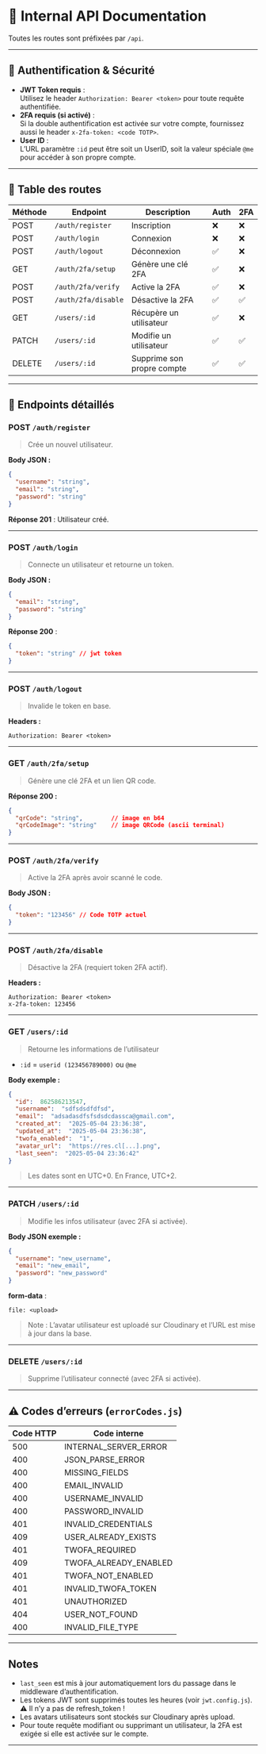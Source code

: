 # 📘 Internal API Documentation

Toutes les routes sont préfixées par `/api`.

---

## 🔐 Authentification & Sécurité

- **JWT Token requis** :  
  Utilisez le header `Authorization: Bearer <token>` pour toute requête authentifiée.
- **2FA requis (si activé)** :  
  Si la double authentification est activée sur votre compte, fournissez aussi le header `x-2fa-token: <code TOTP>`.
- **User ID** :  
  L’URL paramètre `:id` peut être soit un UserID, soit la valeur spéciale `@me` pour accéder à son propre compte.

---

## 🧾 Table des routes

| Méthode | Endpoint                 | Description                   | Auth | 2FA |
|---------|--------------------------|-------------------------------|------|-----|
| POST    | `/auth/register`         | Inscription                   | ❌   | ❌  |
| POST    | `/auth/login`            | Connexion                     | ❌   | ❌  |
| POST    | `/auth/logout`           | Déconnexion                   | ✅   | ❌  |
| GET     | `/auth/2fa/setup`        | Génère une clé 2FA            | ✅   | ❌  |
| POST    | `/auth/2fa/verify`       | Active la 2FA                 | ✅   | ❌  |
| POST    | `/auth/2fa/disable`      | Désactive la 2FA              | ✅   | ✅  |
| GET     | `/users/:id`             | Récupère un utilisateur       | ✅   | ❌  |
| PATCH   | `/users/:id`             | Modifie un utilisateur        | ✅   | ✅  |
| DELETE  | `/users/:id`             | Supprime son propre compte    | ✅   | ✅  |

---

## 📂 Endpoints détaillés

### POST `/auth/register`
> Crée un nouvel utilisateur.

**Body JSON :**
```json
{
  "username": "string",
  "email": "string",
  "password": "string"
}
```
**Réponse 201** : Utilisateur créé.

---

### POST `/auth/login`
> Connecte un utilisateur et retourne un token.

**Body JSON :**
```json
{
  "email": "string",
  "password": "string"
}
```
**Réponse 200** :
```json
{
  "token": "string" // jwt token
}
```

---

### POST `/auth/logout`
> Invalide le token en base.

**Headers :**
```
Authorization: Bearer <token>
```

---

### GET `/auth/2fa/setup`
> Génère une clé 2FA et un lien QR code.

**Réponse 200 :**
```json
{
  "qrCode": "string",        // image en b64
  "qrCodeImage": "string"    // image QRCode (ascii terminal)
}
```

---

### POST `/auth/2fa/verify`
> Active la 2FA après avoir scanné le code.

**Body JSON :**
```json
{
  "token": "123456" // Code TOTP actuel
}
```

---

### POST `/auth/2fa/disable`
> Désactive la 2FA (requiert token 2FA actif).

**Headers :**
```
Authorization: Bearer <token>
x-2fa-token: 123456
```

---

### GET `/users/:id`
> Retourne les informations de l’utilisateur

- `:id` = `userid (123456789000)` ou `@me`

**Body exemple :**
```json
{
  "id":  862586213547,
  "username":  "sdfsdsdfdfsd",
  "email":  "adsadasdfsfsdsdcdassca@gmail.com",
  "created_at":  "2025-05-04 23:36:38",
  "updated_at":  "2025-05-04 23:36:38",
  "twofa_enabled":  "1",
  "avatar_url":  "https://res.cl[...].png",
  "last_seen":  "2025-05-04 23:36:42"
}
```
> Les dates sont en UTC+0. En France, UTC+2.

---

### PATCH `/users/:id`
> Modifie les infos utilisateur (avec 2FA si activée).

**Body JSON exemple :**
```json
{
  "username": "new_username",
  "email": "new_email",
  "password": "new_password"
}
```
**form-data** :
```
file: <upload>
```
> Note : L’avatar utilisateur est uploadé sur Cloudinary et l’URL est mise à jour dans la base.

---

### DELETE `/users/:id`
> Supprime l’utilisateur connecté (avec 2FA si activée).

---

## ⚠️ Codes d’erreurs (`errorCodes.js`)

| Code HTTP | Code interne              |
|-----------|--------------------------|
| 500       | INTERNAL_SERVER_ERROR    |
| 400       | JSON_PARSE_ERROR         |
| 400       | MISSING_FIELDS           |
| 400       | EMAIL_INVALID            |
| 400       | USERNAME_INVALID         |
| 400       | PASSWORD_INVALID         |
| 401       | INVALID_CREDENTIALS      |
| 409       | USER_ALREADY_EXISTS      |
| 401       | TWOFA_REQUIRED           |
| 409       | TWOFA_ALREADY_ENABLED    |
| 401       | TWOFA_NOT_ENABLED        |
| 401       | INVALID_TWOFA_TOKEN      |
| 401       | UNAUTHORIZED             |
| 404       | USER_NOT_FOUND           |
| 400       | INVALID_FILE_TYPE        |

---

## Notes

- `last_seen` est mis à jour automatiquement lors du passage dans le middleware d’authentification.
- Les tokens JWT sont supprimés toutes les heures (voir `jwt.config.js`).  
  ⚠️ Il n’y a pas de refresh_token !
- Les avatars utilisateurs sont stockés sur Cloudinary après upload.
- Pour toute requête modifiant ou supprimant un utilisateur, la 2FA est exigée si elle est activée sur le compte.

---
